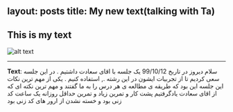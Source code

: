 
layout: posts
title: My new text(talking with Ta)
---

## This is my text



![alt text](../assets/images/my_college.jpg "college")

---
**Text**:    سلام   دیروز در تاربخ 99/10/12   یک  جلسه  با اقای سعادت    داشتیم .  در این  جلسه سعی  کردیم  تا از تجربیات  ایشون  در این  رشته  ., استفاده  کنیم  .  یکی از مهم ترین نکات این جلسه این بود که  طریقه ی مطالعه ی هر درس را   به ما گفتند و  مهم ترین نکته ای که از اقای سعادت یادگرفتیم پشت کار و تمرین زیاد و تمرین حداقل روزانه یک ساعت کد زنی بود   و خسته نشدن از ارور های کد زنی بود 